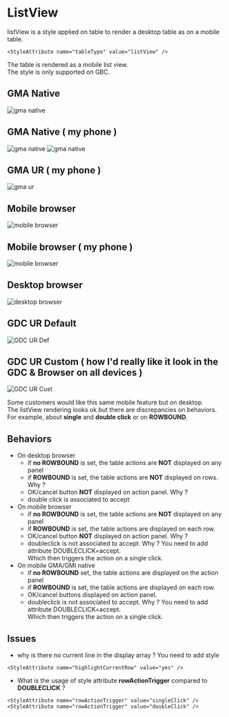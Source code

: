# ListView
listView is a style applied on table to render a desktop table as on a mobile table.</br>
```
<StyleAttribute name="tableType" value="listView" />
```
The table is rendered as a mobile list view.</br>
The style is only supported on GBC.

## GMA Native
![gma native](./screenshots/gma_native.png)
## GMA Native ( my phone )
![gma native](./screenshots/gma_native_phone.jpg)
![gma native](./screenshots/gma_native_phone_landscape.jpg)

## GMA UR ( my phone )
![gma ur](./screenshots/gma_gbc_default.jpg)

## Mobile browser
![mobile browser](./screenshots/mobile_browser.png)
## Mobile browser ( my phone )
![mobile browser](./screenshots/gbc_chrome_phone.jpg)

## Desktop browser
![desktop browser](./screenshots/desktop_browser.png)

## GDC UR Default
![GDC UR Def](./screenshots/gdc_gbc_default.png)

## GDC UR Custom ( how I'd really like it look in the GDC & Browser on all devices )
![GDC UR Cust](./screenshots/gdc_gbc_custom.png)

Some customers would like this same mobile feature but on desktop.</br>
The listView rendering looks ok but there are discrepancies on behaviors.</br>
For example, about **single** and **double click** or on **ROWBOUND**.

## Behaviors
- On desktop browser
    - if **no ROWBOUND** is set, the table actions are **NOT** displayed on any panel
    - if **ROWBOUND** is set, the table actions are **NOT** displayed on rows. Why ?
    - OK/cancel button **NOT** displayed on action panel. Why ?
    - double click is associated to accept
- On mobile browser
    - if **no ROWBOUND** is set, the table actions are **NOT** displayed on any panel
    - if **ROWBOUND** is set, the table actions are displayed on each row.
    - OK/cancel button **NOT** displayed on action panel. Why ?
    - doubleclick is not associated to accept. Why ? You need to add attribute DOUBLECLICK=accept.</br>
    Which then triggers the action on a single click.
- On mobile GMA/GMI native
    - if **no ROWBOUND** set, the table actions are displayed on the action panel
    - if **ROWBOUND** is set, the table actions are displayed on each row.
    - OK/cancel buttons displayed on action panel.
    - doubleclick is not associated to accept. Why ? You need to add attribute DOUBLECLICK=accept.</br>
    Which then triggers the action on a single click.

## Issues
- why is there no current line in the display array ?
You need to add style
```
<StyleAttribute name="highlightCurrentRow" value="yes" />
```
- What is the usage of style attribute **rowActionTrigger** compared to **DOUBLECLICK** ?
```
<StyleAttribute name="rowActionTrigger" value="singleClick" /> 
<StyleAttribute name="rowActionTrigger" value="doubleClick" />
```
